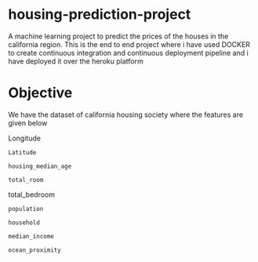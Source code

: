 # housing-prediction-project
A machine learning project to predict the prices of the houses in the california region.
This is the end to end project where i have used DOCKER to create continuous integration and continuous deployment pipeline and i have deployed it over the heroku platform 

# Objective
 We have the dataset of california housing society where the features are given below
	
	
 Longitude
 
	Latitude
 
	housing_median_age
 
	total_room

 total_bedroom
 
	population
 
	household
 
	median_income
 
	ocean_proximity

